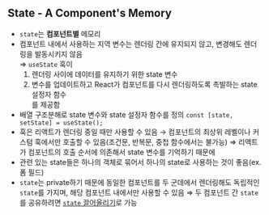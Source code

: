 ## **State - A Component's Memory**

- `state`는 **컴포넌트별** 메모리
- 컴포넌트 내에서 사용하는 지역 변수는 렌더링 간에 유지되지 않고, 변경해도 렌더링을 발동시키지 않음<br>
⇒ `useState` 훅이<br>
  1. 렌더링 사이에 데이터를 유지하기 위한 state 변수<br>
  2. 변수를 업데이트하고 React가 컴포넌트를 다시 렌더링하도록 촉발하는 state 설정자 함수<br>
를 제공함
- 배열 구조분해로 state 변수와 state 설정자 함수를 정의
`const [state, setState] = useState();`
- 훅은 리액트가 렌더링 중일 때만 사용할 수 있음 → 컴포넌트의 최상위 레벨이나 커스텀 훅에서만 호출할 수 있음(조건문, 반복문, 중첩 함수에서는 불가능)
⇒ 리액트가 컴포넌트의 호출 순서에 의존해서 state 변수를 기억하기 때문에
- 관련 있는 state들은 하나의 객체로 묶어서 하나의 state로 사용하는 것이 좋음(ex. 폼 필드)
- `state`는 private하기 때문에 동일한 컴포넌트를 두 군데에서 렌더링해도 독립적인 `state`를 가지며, 해당 컴포넌트 내에서만 사용할 수 있음
⇒ 두 컴포넌트 간 `state`를 공유하려면 [`state` 끌어올리기](https://github.com/Jungle-JavaScript-Study/react-docs-study/blame/de72488198685f6b599a1dd759215b9250ac17a1/Quick%20Start/Thinking%20in%20React.md#L9)로 가능
